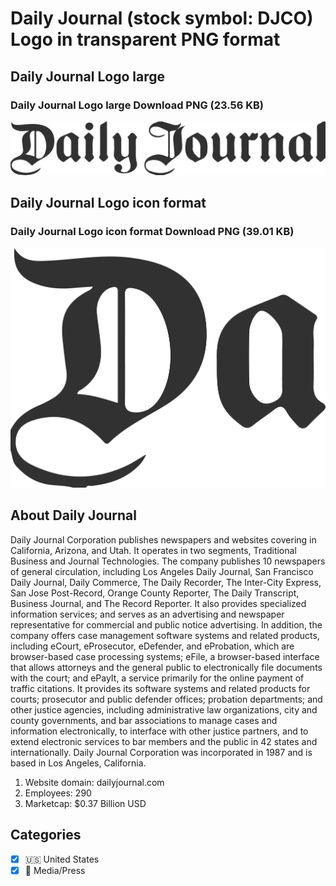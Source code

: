 # Daily Journal (stock symbol: DJCO) Logo in transparent PNG format

## Daily Journal Logo large

### Daily Journal Logo large Download PNG (23.56 KB)

![Daily Journal Logo large Download PNG (23.56 KB)](/img/orig/DJCO_BIG-c80bc682.png)

## Daily Journal Logo icon format

### Daily Journal Logo icon format Download PNG (39.01 KB)

![Daily Journal Logo icon format Download PNG (39.01 KB)](/img/orig/DJCO-07975fb2.png)

## About Daily Journal

Daily Journal Corporation publishes newspapers and websites covering in California, Arizona, and Utah. It operates in two segments, Traditional Business and Journal Technologies. The company publishes 10 newspapers of general circulation, including Los Angeles Daily Journal, San Francisco Daily Journal, Daily Commerce, The Daily Recorder, The Inter-City Express, San Jose Post-Record, Orange County Reporter, The Daily Transcript, Business Journal, and The Record Reporter. It also provides specialized information services; and serves as an advertising and newspaper representative for commercial and public notice advertising. In addition, the company offers case management software systems and related products, including eCourt, eProsecutor, eDefender, and eProbation, which are browser-based case processing systems; eFile, a browser-based interface that allows attorneys and the general public to electronically file documents with the court; and ePayIt, a service primarily for the online payment of traffic citations. It provides its software systems and related products for courts; prosecutor and public defender offices; probation departments; and other justice agencies, including administrative law organizations, city and county governments, and bar associations to manage cases and information electronically, to interface with other justice partners, and to extend electronic services to bar members and the public in 42 states and internationally. Daily Journal Corporation was incorporated in 1987 and is based in Los Angeles, California.

1. Website domain: dailyjournal.com
2. Employees: 290
3. Marketcap: $0.37 Billion USD


## Categories
- [x] 🇺🇸 United States
- [x] 📰 Media/Press
